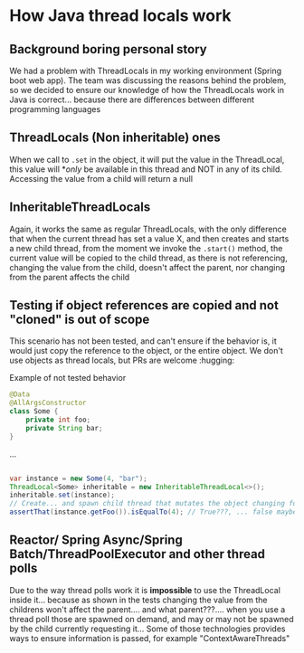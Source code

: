 # How Java thread locals work

## Background boring personal story

We had a problem with ThreadLocals in my working environment (Spring boot web app). The team was discussing the reasons behind the problem, so we decided to ensure our knowledge of how the ThreadLocals work in Java is correct... because there are differences between different programming languages

## ThreadLocals (Non inheritable) ones

When we call to `.set` in the object, it will put the value in the ThreadLocal, this value will **only* be available in this thread and NOT in any of its child. Accessing the value from a child will return a null

## InheritableThreadLocals

Again, it works the same as regular ThreadLocals, with the only difference that when the current thread has set a value X, and then creates and starts a new child thread, from the moment we invoke the `.start()` method, the current value will be copied to the child thread, as there is not referencing, changing the value from the child, doesn't affect the parent, nor changing from the parent affects the child

## Testing if object references are copied and not "cloned" is out of scope

This scenario has not been tested, and can't ensure if the behavior is, it would just copy the reference to the object, or the entire object. We don't use objects as thread locals, but PRs are welcome :hugging:

Example of not tested behavior

```java
@Data
@AllArgsConstructor
class Some {
    private int foo;
    private String bar;
}
```
...

```java

var instance = new Some(4, "bar");
ThreadLocal<Some> inheritable = new InheritableThreadLocal<>();
inheritable.set(instance);
// Create... and spawn child thread that mutates the object changing foo prop
assertThat(instance.getFoo()).isEqualTo(4); // True???, ... false maybe??

```

## Reactor/ Spring Async/Spring Batch/ThreadPoolExecutor and other thread polls

Due to the way thread polls work it is **impossible** to use the ThreadLocal inside it... because as shown in the tests changing the value from the childrens won't affect the parent.... and what parent???.... when you use a thread poll those are spawned on demand, and may or may not be spawned by the child currently requesting it... Some of those technologies provides ways to ensure information is passed, for example "ContextAwareThreads"

